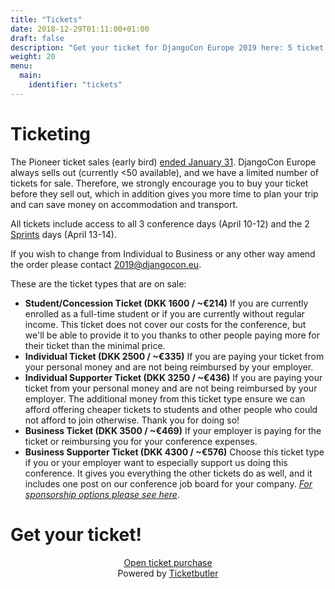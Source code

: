```yaml
---
title: "Tickets"
date: 2018-12-29T01:11:00+01:00
draft: false
description: "Get your ticket for DjangoCon Europe 2019 here: 5 ticket types are available."
weight: 20
menu:
  main:
    identifier: "tickets"
---
```


# Ticketing

The Pioneer ticket sales (early bird) <u>ended January 31</u>. DjangoCon Europe always sells out (currently <50 available), and we have a limited number of tickets for sale. Therefore, we strongly encourage you to buy your ticket before they sell out, which in addition gives you more time to plan your trip and can save money on accommodation and transport.

All tickets include access to all 3 conference days (April 10-12) and the 2 [Sprints](/sprints/) days (April 13-14).

If you wish to change from Individual to Business or any other way amend the order please contact [2019@djangocon.eu](mailto:2019@djangocon.eu).

These are the ticket types that are on sale:

* <strong>Student/Concession Ticket (DKK 1600 / ~€214)</strong>
If you are currently enrolled as a full-time student or if you are currently without regular income. This ticket does not cover our costs for the conference, but we'll be able to provide it to you thanks to other people paying more for their ticket than the minimal price.
* <strong>Individual Ticket (DKK 2500 / ~€335)</strong>
If you are paying your ticket from your personal money and are not being reimbursed by your employer.
* <strong>Individual Supporter Ticket (DKK 3250 / ~€436)</strong>
If you are paying your ticket from your personal money and are not being reimbursed by your employer.
The additional money from this ticket type ensure we can afford offering cheaper tickets to students and other people who could not afford to join otherwise. Thank you for doing so!
* <strong>Business Ticket (DKK 3500 / ~€469)</strong>
If your employer is paying for the ticket or reimbursing you for your conference expenses.
* <strong>Business Supporter Ticket (DKK 4300 / ~€576)</strong>
Choose this ticket type if you or your employer want to especially support us doing this conference. It gives you everything the other tickets do as well, and it includes one post on our conference job board for your company.
<i>[For sponsorship options please see here](https://2019.djangocon.eu/sponsors/)</i>.


# Get your ticket!

<center><a href="https://djangocon.ticketbutler.io/en/e/2019/" target="_blank" class="button">
  Open ticket purchase
</a></center>

<center>Powered by <a href="https://ticketbutler.io/" target="_blank">Ticketbutler</a></center>
